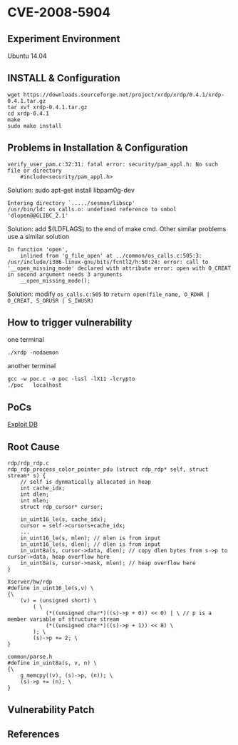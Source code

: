 # CVE-2008-5904

## Experiment Environment
Ubuntu 14.04

## INSTALL & Configuration
```
wget https://downloads.sourceforge.net/project/xrdp/xrdp/0.4.1/xrdp-0.4.1.tar.gz
tar xvf xrdp-0.4.1.tar.gz
cd xrdp-0.4.1
make
sudo make install
```
## Problems in Installation & Configuration
```
verify_user_pam.c:32:31: fatal error: security/pam_appl.h: No such file or directory
	#include<security/pam_appl.h>
```
Solution: sudo apt-get install libpam0g-dev

```
Entering directory `...../sesman/libscp'
/usr/bin/ld: os_calls.o: undefined reference to smbol 'dlopen@@GLIBC_2.1'
```
Solution: add $(LDFLAGS) to the end of make cmd. Other similar problems use a similar solution

```
In function 'open',
	inlined from 'g_file_open' at ../common/os_calls.c:505:3:
/usr/include/i386-linux-gnu/bits/fcntl2/h:50:24: error: call to '__open_missing_mode' declared with attribute error: open with O_CREAT in second argument needs 3 arguments
	__open_missing_mode();
```
Solution: modify `os_calls.c:505` to `return open(file_name, O_RDWR | O_CREAT, S_ORUSR | S_IWUSR)`

## How to trigger vulnerability

one terminal
```
./xrdp -nodaemon
```

another terminal
```
gcc -w poc.c -o poc -lssl -lX11 -lcrypto
./poc	localhost
```

## PoCs
[Exploit DB](https://www.exploit-db.com/exploits/8469/)

## Root Cause
```
rdp/rdp_rdp.c
rdp_rdp_process_color_pointer_pdu (struct rdp_rdp* self, struct stream* s) {
	// self is dynmatically allocated in heap
	int cache_idx;
	int dlen;
	int mlen;
	struct rdp_cursor* cursor;

	in_uint16_le(s, cache_idx);
	cursor = self->cursors+cache_idx;
	...
	in_uint16_le(s, mlen); // mlen is from input 
	in_uint16_le(s, dlen); // dlen is from input
	in_uint8a(s, cursor->data, dlen); // copy dlen bytes from s->p to cursor->data, heap overflow here
	in_uint8a(s, cursor->mask, mlen); // heap overflow here
}
```
```
Xserver/hw/rdp
#define in_uint16_le(s,v) \
{\
	(v) = (unsigned short) \
		( \
			(*((unsigned char*)((s)->p + 0)) << 0) | \ // p is a member variable of structure stream
			(*((unsigned char*)((s)->p + 1)) << 8) \
		); \
		(s)->p += 2; \
}
```
```
common/parse.h
#define in_uint8a(s, v, n) \
{\
	g_memcpy((v), (s)->p, (n)); \
	(s)->p += (n); \
}
```
## Vulnerability Patch

## References
